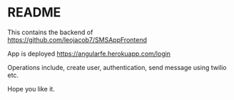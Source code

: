 # README

This contains the backend of https://github.com/leojacob7/SMSAppFrontend

App is deployed https://angularfe.herokuapp.com/login

Operations include, create user, authentication, send message using twilio etc.

Hope you like it.
